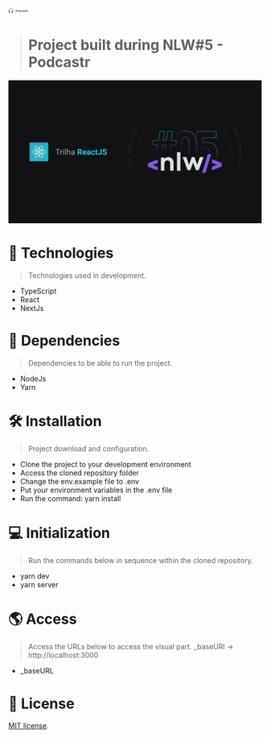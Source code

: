 # <img src="/public/logo.svg" alt="Logo Podcastr" style="max-width: 40px;"/>
> # Project built during NLW#5 - Podcastr

<img src="/public/github/nlw5.png" alt="NLW#5"/>

# :rocket: Technologies
> Technologies used in development.
- TypeScript
- React
- NextJs

# :link: Dependencies
> Dependencies to be able to run the project.
- NodeJs
- Yarn

# :hammer_and_wrench: Installation
> Project download and configuration.

- Clone the project to your development environment
- Access the cloned repository folder
- Change the env.example file to .env
- Put your environment variables in the .env file
- Run the command: yarn install

# :computer: Initialization
> Run the commands below in sequence within the cloned repository.

- yarn dev
- yarn server

# :earth_americas:	Access
> Access the URLs below to access the visual part. _baseURl -> http://localhost:3000

- _baseURL

# :memo: License
[MIT license](https://opensource.org/licenses/MIT).

